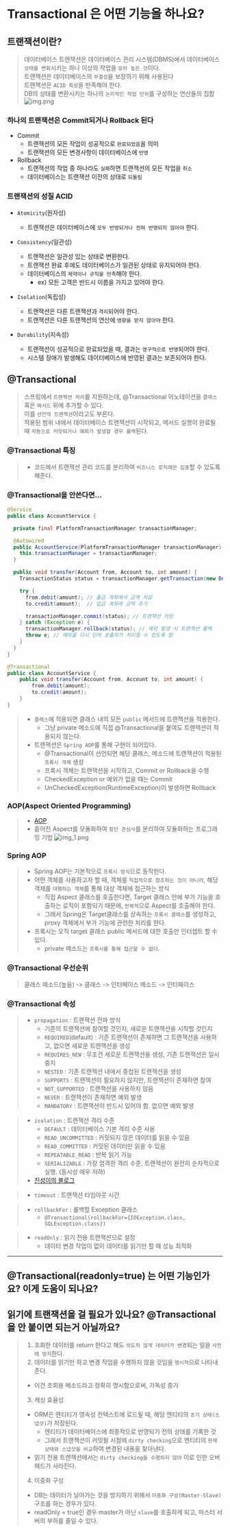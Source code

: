 # Transactional 은 어떤 기능을 하나요?
## 트랜잭션이란?
> 데이터베이스 트랜잭션은 데이터베이스 관리 시스템(DBMS)에서 데이터베이스 `상태를 변화`시키는 하나 이상의 작업을 `모아 놓은 것`이다.
> </br>트랜잭션은 데이터베이스의 `무결성`을 보장하기 위해 사용된다
> </br>트랜잭션은 `ACID 특성`을 만족해야 한다.
> </br> DB의 상태를 변환시키는 하나의 `논리적인 작업 단위`를 구성하는 연산들의 집합
![img.png](img.png)
### 하나의 트랜잭션은  Commit되거나 Rollback 된다
- Commit
  - 트랜잭션의 모든 작업이 성공적으로 `완료되었음`을 의미
  - 트랜잭션의 모든 변경사항이 데이터베이스에 `반영`
- Rollback
  - 트랜잭션의 작업 중 하나라도 `실패`하면 트랜잭션의 모든 작업을 `취소`
  - 데이터베이스는 트랜잭션 이전의 상태로 `되돌림`

### 트랜잭션의 성질 ACID
- `Atomicity`(원자성)
  - 트랜잭션은 데이터베이스에 `모두 반영되거나 전혀 반영되지 않아야` 한다.


- `Consistency`(일관성)
  - 트랜잭션은 일관성 있는 상태로 변환한다.
  - 트랜잭션 완료 후에도 데이터베이스가 일관된 상태로 유지되어야 한다.
  - 데이터베이스의 `제약이나 규칙을 만족`해야 한다.
    - ex) 모든 고객은 반드시 이름을 가지고 있어야 한다.
  

- `Isolation`(독립성)
  - 트랜잭션은 다른 트랜잭션과 `격리`되어야 한다.
  - 트랜잭션은 다른 트랜잭션의 연산에 `영향을 받지 않아야` 한다.
  
    
- `Durability`(지속성)
  - 트랜잭션이 성공적으로 완료되었을 때, 결과는 `영구적으로 반영`되어야 한다.
  - 시스템 장애가 발생해도 데이터베이스에 반영된 결과는 보존되어야 한다.


## @Transactional
> 스프링에서 `트랜잭션 처리`를 지원하는데, @Transactional 어노테이션을 `클래스` 혹은 `메서드` 위에 추가할 수 있다.
> </br> 이를 `선언적 트랜잭션`이라고도 부른다.
> </br>적용된 범위 내에서 데이터베이스 트랜잭션이 시작되고, 메서드 실행이 완료될 때 `자동으로 커밋되거나 예외가 발생할 경우 롤백`된다.

### @Transactional 특징
> - 코드에서 트랜잭션 관리 코드를 분리하여 `비즈니스 로직에만 집중`할 수 있도록 해준다.

### @Transactional을 안쓴다면...
```java
@Service
public class AccountService {

  private final PlatformTransactionManager transactionManager;

  @Autowired
  public AccountService(PlatformTransactionManager transactionManager) {
    this.transactionManager = transactionManager;
  }

  public void transfer(Account from, Account to, int amount) {
    TransactionStatus status = transactionManager.getTransaction(new DefaultTransactionDefinition());

    try {
      from.debit(amount); // 출금 계좌에서 금액 차감
      to.credit(amount);  // 입금 계좌에 금액 추가

      transactionManager.commit(status); // 트랜잭션 커밋
    } catch (Exception e) {
      transactionManager.rollback(status); // 예외 발생 시 트랜잭션 롤백
      throw e; // 예외를 다시 던져 호출자가 처리할 수 있도록 함
    }
  }
}
```
```java
@Transactional
public class AccountService {
    public void transfer(Account from, Account to, int amount) {
        from.debit(amount);
        to.credit(amount);
    }
}
```
> - `클래스`에 적용되면 클래스 내의 모든 `public` 메서드에 트랜잭션을 적용한다.
>   - 그냥 private 메소드에 직접 @Transactional을 붙여도 트랜잭션이 적용되지 않는다.
> - 트랜잭션은 `Spring AOP`를 통해 구현이 되어있다.
>   - @Transactional이 선언되면 해당 클래스, 메소드에 트랜잭션이 적용된 `프록시 객체` 생성
>   - 프록시 객체는 트랜잭션을 시작하고, Commit or Rollback을 수행
>   - CheckedException or 예외가 없을 때는 Commit
>   - UnCheckedException(RuntimeException)이 발생하면 Rollback

### AOP(Aspect Oriented Programming)
> - [AOP](07-JAVA_SPRING/12_AOP/Readme.md)
> - 흩어진 Aspect를 모듈화하여 `횡단 관심사`를 분리하여 모듈화하는 프로그래밍 기법
![img_1.png](img_1.png)

### Spring AOP
> - Spring AOP는 기본적으로 `프록시 방식`으로 동작한다.
> - 어떤 객체를 사용하고자 할 때, 객체를 `직접적으로 참조하는 것이 아니라`, 해당 객체를 `대행하는 객체`를 통해 대상 객체에 접근하는 방식
>   - 직접 Aspect 클래스를 호출한다면, Target 클래스 안에 부가 기능을 호출하는 로직이 포함되기 때문에, `반복적`으로 Aspect를 호출해야 한다.
>   - 그래서 Spring은 Target클래스를 상속하는 `프록시 클래스`를 생성하고, proxy 객체에서 부가 기능에 관련한 처리를 한다.
> - 프록시는 오직 target 클래스 public 메서드에 대한 호출만 인터셉트 할 수 있다.
>   - private 메소드는 `프록시를 통해 접근할 수 없다`.

### @Transactional 우선순위
> 클래스 메소드(높음) -> 클래스 -> 인터페이스 메소드 -> 인터페이스

### @Transactional 속성
> - `propagation` : 트랜잭션 전파 방식
>   - 기존의 트랜잭션에 참여할 것인지, 새로운 트랜잭션을 시작할 것인지
>   - `REQUIRED`(default) : 기존 트랜잭션이 존재하면 그 트랜잭션을 사용하고, 없으면 새로운 트랜잭션을 생성
>   - `REQUIRES_NEW` : 무조건 새로운 트랜잭션을 생성, 기존 트랜잭션은 일시 중지
>   - `NESTED` : 기존 트랜잭션 내에서 중첩된 트랜잭션을 생성
>   - `SUPPORTS` : 트랜잭션이 필요하지 않지만, 트랜잭션이 존재하면 참여
>   - `NOT_SUPPORTED` : 트랜잭션을 사용하지 않음
>   - `NEVER` : 트랜잭션이 존재하면 예외 발생
>   - `MANDATORY` : 트랜잭션이 반드시 있어야 함. 없으면 예외 발생

> - `isolation` : 트랜잭션 격리 수준
>   - `DEFAULT` : 데이터베이스 기본 격리 수준 사용
>   - `READ_UNCOMMITTED` : 커밋되지 않은 데이터를 읽을 수 있음
>   - `READ_COMMITTED` : 커밋된 데이터만 읽을 수 있음
>   - `REPEATABLE_READ` : 반복 읽기 가능
>   - `SERIALIZABLE` : 가장 엄격한 격리 수준, 트랜잭션이 완전히 순차적으로 실행. (동시성 매우 저하)
> - [진성이의 블로그](https://velog.io/@wlstjdwkd/DB-%ED%8A%B8%EB%9E%9C%EC%9E%AD%EC%85%98%EC%9D%98-Isolation-Level)

> - `timeout` : 트랜잭션 타임아웃 시간

> - `rollbackFor` : 롤백할 Exception 클래스
>   - `@Transactional(rollbackFor={IOException.class, SQLException.class})`

> - `readOnly` : 읽기 전용 트랜잭션으로 설정
>   - 데이터 변경 작업이 없이 데이터를 읽기만 할 때 성능 최적화

---
## @Transactional(readonly=true) 는 어떤 기능인가요? 이게 도움이 되나요?
## 읽기에 트랜잭션을 걸 필요가 있나요? @Transactional을 안 붙이면 되는거 아닐까요?
> 1. 조회한 데이터를 return 한다고 해도 `의도치 않게 데이터가 변경`되는 일을 `사전에 방지`한다.
> 2. 데이터를 읽기만 하고 변경 작업을 수행하지 않을 것임을 `명시적`으로 나타내준다.
>   - 이건 조회용 메소드라고 정확히 명시함으로써, 가독성 증가
> 3. 캐싱 효율성
>   - ORM은 엔티티가 영속성 컨텍스트에 로드될 때, 해당 엔티티의 `초기 상태(스냅샷)`가 저장된다.
>     - 엔티티가 데이터베이스에 최종적으로 반영되기 전의 상태를 기록한 것
>     - 그래서 트랜잭션이 커밋될 시점에 `dirty checking`으로 엔티티의 `현재 상태와 스냅샷을 비교`하여 변경된 내용을 찾아낸다.
>   - 읽기 전용 트랜잭션에서는 `dirty checking을 수행하지 않아` 이로 인한 오버헤드가 사라진다.
> 4. 이중화 구성
>   - DB는 데이터가 날아가는 것을 방지하기 위해서 `이중화 구성(Master-Slave)`구조를 하는 경우가 있다.
>   - readOnly = true인 경우 master가 아닌 `slave`를 호출하게 되고, 마스터 서버의 부하를 줄일 수 있다.